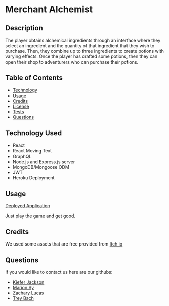 # Merchant Alchemist

## Description

The player obtains alchemical ingredients through an interface where they select an ingredient and the quantity of that ingredient that they wish to purchase. 
Then, they combine up to three ingredients to create potions with varying effects. Once the player has crafted some potions, then they can open their shop to adventurers who can purchase their potions.


## Table of Contents 

- [Technology](#technologyused)
- [Usage](#usage)
- [Credits](#credits)
- [License](#license)
- [Tests](#tests)
- [Questions](#Questions)

## Technology Used

- React
- React Moving Text
- GraphQL
- Node.js and Express.js server
- MongoDB/Mongoose ODM
- JWT
- Heroku Deployment

## Usage

<a href="https://merchant-alchemist.herokuapp.com/">Deployed Application</a>

Just play the game and get good.


## Credits

We used some assets that are free provided from <a href="https://itch.io/">Itch.io</a>



## Questions

If you would like to contact us here are our githubs:

- <a href="https://github.com/kieferjackson">Kiefer Jackson</a>
- <a href="https://github.com/marionsy">Marion Sy</a>
- <a href="https://github.com/lucasz10">Zachary Lucas</a>
- <a href="https://github.com/TreyMBach">Trey Bach</a>

